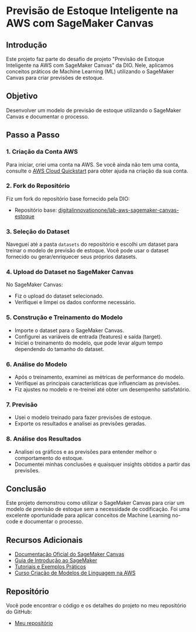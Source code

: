 # Previsão de Estoque Inteligente na AWS com SageMaker Canvas

## Introdução
Este projeto faz parte do desafio de projeto "Previsão de Estoque Inteligente na AWS com SageMaker Canvas" da DIO. Nele, aplicamos conceitos práticos de Machine Learning (ML) utilizando o SageMaker Canvas para criar previsões de estoque.

## Objetivo
Desenvolver um modelo de previsão de estoque utilizando o SageMaker Canvas e documentar o processo.

## Passo a Passo

### 1. Criação da Conta AWS
Para iniciar, criei uma conta na AWS. Se você ainda não tem uma conta, consulte o [AWS Cloud Quickstart](https://github.com/digitalinnovationone/lab-aws-sagemaker-canvas-estoque) para obter ajuda na criação da sua conta.

### 2. Fork do Repositório
Fiz um fork do repositório base fornecido pela DIO:
- Repositório base: [digitalinnovationone/lab-aws-sagemaker-canvas-estoque](https://github.com/digitalinnovationone/lab-aws-sagemaker-canvas-estoque)

### 3. Seleção do Dataset
Naveguei até a pasta `datasets` do repositório e escolhi um dataset para treinar o modelo de previsão de estoque. Você pode usar o dataset fornecido ou gerar/enriquecer seus próprios datasets.

### 4. Upload do Dataset no SageMaker Canvas
No SageMaker Canvas:
- Fiz o upload do dataset selecionado.
- Verifiquei e limpei os dados conforme necessário.

### 5. Construção e Treinamento do Modelo
- Importe o dataset para o SageMaker Canvas.
- Configurei as variáveis de entrada (features) e saída (target).
- Iniciei o treinamento do modelo, que pode levar algum tempo dependendo do tamanho do dataset.

### 6. Análise do Modelo
- Após o treinamento, examinei as métricas de performance do modelo.
- Verifiquei as principais características que influenciam as previsões.
- Fiz ajustes no modelo e re-treinei até obter um desempenho satisfatório.

### 7. Previsão
- Usei o modelo treinado para fazer previsões de estoque.
- Exporte os resultados e analisei as previsões geradas.

### 8. Análise dos Resultados
- Analisei os gráficos e as previsões para entender melhor o comportamento do estoque.
- Documentei minhas conclusões e quaisquer insights obtidos a partir das previsões.

## Conclusão
Este projeto demonstrou como utilizar o SageMaker Canvas para criar um modelo de previsão de estoque sem a necessidade de codificação. Foi uma excelente oportunidade para aplicar conceitos de Machine Learning no-code e documentar o processo.

## Recursos Adicionais
- [Documentação Oficial do SageMaker Canvas](https://docs.aws.amazon.com/sagemaker/latest/dg/canvas.html)
- [Guia de Introdução ao SageMaker](https://aws.amazon.com/sagemaker/getting-started/)
- [Tutoriais e Exemplos Práticos](https://aws.amazon.com/sagemaker/resources/)
- [Curso Criação de Modelos de Linguagem na AWS](https://www.digitalinnovation.one)

## Repositório
Você pode encontrar o código e os detalhes do projeto no meu repositório do GitHub:
- [Meu repositório](https://github.com/SEU_USUARIO/lab-aws-sagemaker-canvas-estoque)

